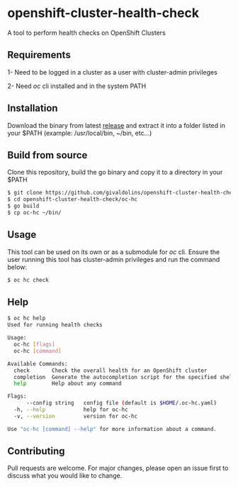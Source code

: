 # openshift-cluster-health-check

A tool to perform health checks on OpenShift Clusters

## Requirements
1- Need to be logged in a cluster as a user with cluster-admin privileges

2- Need _oc_ cli installed and in the system PATH

## Installation
Download the binary from latest [release](https://github.com/givaldolins/openshift-cluster-health-check/releases/latest) and extract it into a folder listed in your $PATH (example: /usr/local/bin, ~/bin, etc...)

## Build from source

Clone this repository, build the go binary and copy it to a directory in your $PATH

```bash
$ git clone https://github.com/givaldolins/openshift-cluster-health-check.git
$ cd openshift-cluster-health-check/oc-hc
$ go build
$ cp oc-hc ~/bin/
```

## Usage
This tool can be used on its own or as a submodule for _oc_ cli.
Ensure the user running this tool has cluster-admin privileges and run the command below:

```bash
$ oc hc check
```

## Help
```bash
$ oc hc help
Used for running health checks

Usage:
  oc-hc [flags]
  oc-hc [command]

Available Commands:
  check       Check the overall health for an OpenShift cluster
  completion  Generate the autocompletion script for the specified shell
  help        Help about any command

Flags:
      --config string   config file (default is $HOME/.oc-hc.yaml)
  -h, --help            help for oc-hc
  -v, --version         version for oc-hc

Use "oc-hc [command] --help" for more information about a command.
```

## Contributing

Pull requests are welcome. For major changes, please open an issue first
to discuss what you would like to change.
